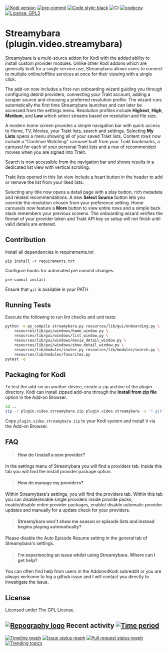 [![Kodi version](https://img.shields.io/badge/kodi%20versions-19--20-blue)](https://kodi.tv/)
[![pre-commit](https://img.shields.io/badge/pre--commit-enabled-brightgreen?logo=pre-commit&logoColor=white)](https://github.com/pre-commit/pre-commit)
[![Code style: black](https://img.shields.io/badge/code%20style-black-000000.svg)](https://github.com/psf/black)
![CI](https://github.com/StreamybaraKodi/StreamybaraDevelopment/workflows/CI/badge.svg?branch=v2-Development)
[![codecov](https://codecov.io/gh/StreamybaraKodi/StreamybaraDevelopment/branch/v2-Development/graph/badge.svg?token=LCX9WOPJ2M)](https://codecov.io/gh/StreamybaraKodi/StreamybaraDevelopment)
[![License: GPL3](https://img.shields.io/badge/License-GPL3-yellow.svg)](https://opensource.org/licenses/GPL-3.0)

# Streamybara (plugin.video.streamybara)

Streamybara is a multi-source addon for Kodi with the added ability to install custom provider modules. Unlike other Kodi addons which are generally built for a single service use, Streamybara allows users to connect to multiple online/offline services at once for their viewing with a single click.

The add-on now includes a first-run onboarding wizard guiding you through
configuring debrid providers, connecting your Trakt account, adding a scraper
source and choosing a preferred resolution profile. The wizard runs automatically the
first time Streamybara launches and can later be accessed from the settings menu.
Resolution profiles include **Highest**, **High**, **Medium**, and **Low** which
select streams based on resolution and file size.

A modern home screen provides a simple navigation bar with quick access to
Home, TV, Movies, your Trakt lists, search and settings. Selecting **My Lists**
opens a menu showing all of your saved Trakt lists. Content rows now include a
"Continue Watching" carousel built from your Trakt bookmarks, a carousel for
each of your personal Trakt lists and a row of recommended movies when you are
signed into Trakt.

Search is now accessible from the navigation bar and shows results in a
dedicated list view with vertical scrolling.

Trakt lists opened in this list view include a heart button in the header to
add or remove the list from your liked lists.

Selecting any title now opens a detail page with a play button,
rich metadata and related recommendations. A new **Select Source** button lets
you override the resolution chosen from your preference setting.
Home carousels now feature a **More** button to view entire rows and a simple
back stack remembers your previous screens. The onboarding wizard verifies the
format of your provider token and Trakt API key so setup will not finish until
valid details are entered.

## Contribution

Install all dependencies in requirements.txt
```shell
pip install -r requirements.txt
```

Configure hooks for automated pre commit changes:
```sh
pre-commit install
```
Ensure that `git` is available in your PATH

## Running Tests

Execute the following to run lint checks and unit tests:

```bash
python -m py_compile streamybara.py resources/lib/gui/onboarding.py \
    resources/lib/gui/windows/home_window.py \
    resources/lib/gui/windows/list_window.py \
    resources/lib/gui/windows/movie_detail_window.py \
    resources/lib/gui/windows/show_detail_window.py \
    resources/lib/modules/router.py resources/lib/modules/search.py \
    resources/lib/modules/favorites.py
pytest -q
```

## Packaging for Kodi

To test the add-on on another device, create a zip archive of the plugin
directory. Kodi can install zipped add-ons through the **Install from zip file**
option in the Add-on Browser.

```bash
cd ..
zip -r plugin.video.streamybara.zip plugin.video.streamybara -x '*.git*' 'tests/*'
```

Copy `plugin.video.streamybara.zip` to your Kodi system and install it via the Add-on
Browser.

## FAQ

> #### How do I install a new provider?

In the settings menu of Streamybara you will find a providers tab. Inside this tab you will find the install provider package option.

> #### How do manage my providers?

Within Streamybara's settings, you will find the providers tab. Within this tab you can disable/enable single providers inside provide packs, enable/disable entire provider packages, enable/ disable automatic provider updates and manually for a update check for your providers.

> #### Streamybara won't show me season or episode lists and instead begins playing automatically?

Please disable the Auto Episode Resume setting in the general tab of Streamybara's settings.

> #### I'm experiencing an issue whilst using Streamybara. Where can I get help?
You can often find help from users in the Addons4Kodi subreddit or you are always welcome to log a github issue and I will contact you directly to investigate the issue.

## License

Licensed under The GPL License.


## [![Repography logo](https://images.repography.com/logo.svg)](https://repography.com) Recent activity [![Time period](https://images.repography.com/31557107/StreamybaraKodi/StreamybaraDevelopment/recent-activity/54b09eb47a7d1f063e1adf376fe18f03_badge.svg)](https://repography.com)
[![Timeline graph](https://images.repography.com/31557107/StreamybaraKodi/StreamybaraDevelopment/recent-activity/54b09eb47a7d1f063e1adf376fe18f03_timeline.svg)](https://github.com/StreamybaraKodi/StreamybaraDevelopment/commits)
[![Issue status graph](https://images.repography.com/31557107/StreamybaraKodi/StreamybaraDevelopment/recent-activity/54b09eb47a7d1f063e1adf376fe18f03_issues.svg)](https://github.com/StreamybaraKodi/StreamybaraDevelopment/issues)
[![Pull request status graph](https://images.repography.com/31557107/StreamybaraKodi/StreamybaraDevelopment/recent-activity/54b09eb47a7d1f063e1adf376fe18f03_prs.svg)](https://github.com/StreamybaraKodi/StreamybaraDevelopment/pulls)
[![Trending topics](https://images.repography.com/31557107/StreamybaraKodi/StreamybaraDevelopment/recent-activity/54b09eb47a7d1f063e1adf376fe18f03_words.svg)](https://github.com/StreamybaraKodi/StreamybaraDevelopment/commits)

